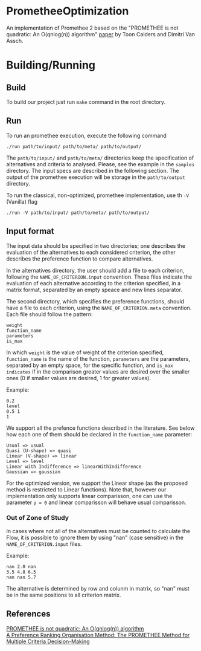 # PrometheeOptimization

An implementation of Promethee 2 based on the "PROMETHEE is not quadratic: An O(qnlog(n)) algorithm" [paper](https://www.sciencedirect.com/science/article/pii/S0305048317303729) by Toon Calders and Dimitri Van Assch.

# Building/Running

## Build
To build our project just run ```make``` command in the root directory.

## Run
To run an promethee execution, execute the following command
```
./run path/to/input/ path/to/meta/ path/to/output/
```
The `path/to/input/` and `path/to/meta/` directories keep the specification of alternatives and criteria to analysed. Please, see the example in the `samples` directory. The input specs are described in the following section. The output of the promethee execution will be storage in the `path/to/output` directory.

To run the classical, non-optimized, promethee implementation, use th `-V` (Vanilla) flag
```
./run -V path/to/input/ path/to/meta/ path/to/output/
```

## Input format

The input data should be specified in two directories; one describes the evaluation of the alternatives to each considered criterion, the other describes the preference function to compare alternatives. 

In the alternatives directory, the user should add a file to each criterion, following the `NAME_OF_CRITERION.input` convention. These files indicate the evaluation of each alternative according to the criterion specified, in a matrix format, separated by an empty speace and new lines separator. 

The second directory, which specifies the preference functions, should have a file to each criterion, using the `NAME_OF_CRITERION.meta` convention. Each file should follow the pattern:
```
weight
function_name
parameters
is_max
```
In which `weight` is the value of weight of the criterion specified, `function_name` is the name of the function, `parameters` are the parameters, separated by an empty space, for the specific function, and `is_max indicates` if in the comparison greater values are desired over the smaller ones (0 if smaller values are desired, 1 for greater values).

Example:
```
0.2
level
0.5 1
1
```

We support all the prefence functions described in the literature. See below how each one of them should be declared in the `function_name` parameter:

```
Usual => usual
Quasi (U-shape) => quasi
Linear (V-shape) => linear
Level => level
Linear with Indifference => linearWithIndifference
Gaussian => gaussian
```

For the optimized version, we support the Linear shape (as the proposed method is restricted to Linear functions). Note that, however our implementation only supports linear comparisson, one can use the parameter `p = 0` and linear comparisson will behave usual comparisson.

### Out of Zone of Study

In cases where not all of the alternatives must be counted to calculate the Flow, it is possible to ignore them by using "nan" (case sensitive) in the `NAME_OF_CRITERION.input` files.

Example:
```
nan 2.0 nan
3.5 4.8 6.5
nan nan 5.7
```
The alternative is determined by row and colunm in matrix, so "nan" must be in the same positions to all criterion matrix.

## References

[PROMETHEE is not quadratic: An O(qnlog(n)) algorithm](https://www.sciencedirect.com/science/article/pii/S0305048317303729)<br>
[A Preference Ranking Organisation Method: The PROMETHEE Method for Multiple Criteria Decision-Making](https://www.jstor.org/stable/2631441)
